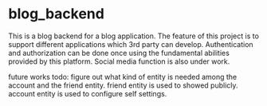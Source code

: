 # blog_backend
This is a blog backend for a blog application.
The feature of this project is to support different applications which 3rd party can develop.
Authentication and authorization can be done once using the fundamental abilities provided by this platform. 
Social media function is also under work. 

future works todo:
figure out what kind of entity is needed among the account and the friend entity.
friend entity is used to showed publicly.
account entity is used to configure self settings.